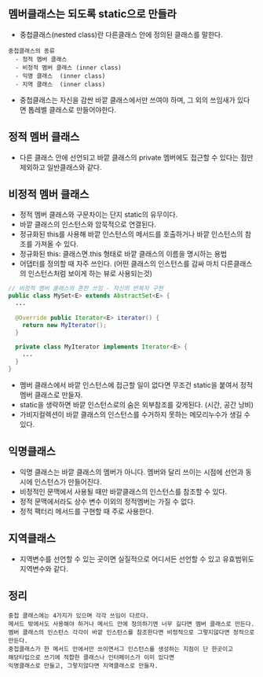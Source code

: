 ## 멤버클래스는 되도록 static으로 만들라
  - 중첩클래스(nested class)란 다른클래스 안에 정의된 클래스를 말한다.
  ```
  중첩클래스의 종류
    - 정적 멤버 클래스
    - 비정적 멤버 클래스 (inner class)
    - 익명 클래스  (inner class)
    - 지역 클래스  (inner class)
  ```
  - 중첩클래스는 자신을 감싼 바깥 클래스에서만 쓰여야 하며, 그 외의 쓰임새가 있다면 톱레벨 클래스로 만들어야한다.

## 정적 멤버 클래스
  - 다른 클래스 안에 선언되고 바깥 클래스의  private 멤버에도 접근할 수 있다는 점만 제외하고 일반클래스와 같다.
 
 
## 비정적 멤버 클래스
  - 정적 멤버 클래스와 구문차이는 단지 static의 유무이다.
  - 바깥 클래스의 인스턴스와 암묵적으로 연결된다.
  - 정규화된 this를 사용해 바깥 인스턴스의 메서드를 호출하거나 바깥 인스턴스의 참조를 가져올 수 있다.
   - 정규화된 this: 클래스면.this 형태로 바깥 클래스의 이름을 명시하는 용법
  - 어댑터를 정의할 때 자주 쓰인다. (어떤 클래스의 인스턴스를 감싸 마치 다른클래스의 인스턴스처럼 보이게 하는 뷰로 사용되는것)
  ```java
  // 비정적 멤버 클래스의 흔한 쓰임 - 자신의 반복자 구현
  public class MySet<E> extends AbstractSet<E> {
    ...
    
    @Override public Iterator<E> iterator() {
      return new MyIterator();
    }
    
    private class MyIterator implements Iterator<E> {
      ...
    }
  }
  ```
  - 멤버 클래스에서 바깥 인스턴스에 접근할 일이 없다면 무조건 static을 붙여서 정적 멤버 클래스로 만들자.
   - static을 생략하면 바깥 인스턴스로의 숨은 외부참조를 갖게된다. (시간, 공간 낭비)
   - 가비지컬렉션이 바깥 클래스의 인스턴스를 수거하지 못하는 메모리누수가 생길 수 있다.

##  익명클래스
  - 익명 클래스는 바깥 클래스의 멤버가 아니다. 멤버와 달리 쓰이는 시점에 선언과 동시에 인스턴스가 만들어진다.
  - 비정적인 문맥에서 사용될 때만 바깥클래스의 인스턴스를 참조할 수 있다.
  - 정적 문맥에서라도 상수 변수 이외의 정적멤버는 가질 수 없다.
  - 정적 팩터리 메서드를 구현할 때 주로 사용한다.


## 지역클래스
  - 지역변수를 선언할 수 있는 곳이면 실질적으로 어디서든 선언할 수 있고 유효범위도 지역변수와 같다.


## 정리
```
중첩 클래스에는 4가지가 있으며 각각 쓰임이 다르다.
메서드 밖에서도 사용해야 하거나 메서드 안에 정의하기엔 너무 길다면 멤버 클래스로 만든다.
멤버 클래스의 인스턴스 각각이 바깥 인스턴스를 참조한다면 비정적으로 그렇지않다면 정적으로 만든다.
중첩클래스가 한 메서드 안에서만 쓰이면서그 인스턴스를 생성하는 지점이 단 한곳이고
해당타입으로 쓰기에 적합한 클래스나 인터페이스가 이미 있다면
익명클래스로 만들고, 그렇지않다면 지역클래스로 만들자.
```
